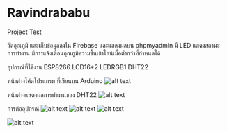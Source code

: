 # Ravindrababu
Project Test

วัดอุณภูมิ และเก็บข้อมูลลงใน Firebase และแสดงผลบน phpmyadmin มี LED แสดงสถานะการทำงาน มีการแจ้งเตือนอุณภูมิความชื้นเข้าไลน์เมื่อต่ำกว่าที่กำหนดได้

อุปกรณ์ที่ใช้งาน
ESP8266 LCD16*2 LEDRGB1 DHT22

หน้าต่างโค้ดโปรแกรม ที่เขียนบน Arduino
![alt text](https://github.com/prayebin21/Ravindrababu/blob/master/Screenshot_1.png)

หน้าต่างแสดงผลการทำงานของ DHT22
![alt text](https://github.com/prayebin21/Ravindrababu/blob/master/20727206_1507666329297025_782399047_o.jpg)

การต่ออุปกรณ์
![alt text](https://github.com/prayebin21/Ravindrababu/blob/master/20746873_1507662849297373_183159908_o.jpg)
![alt text](https://github.com/prayebin21/Ravindrababu/blob/master/20747539_1507662815964043_1074973169_o.jpg)
![alt text](https://github.com/prayebin21/Ravindrababu/blob/master/20747595_1507662782630713_1423495890_o.jpg)

![alt text](https://github.com/prayebin21/Ravindrababu/blob/master/20771564_1507666802630311_320918708_o.jpg)
